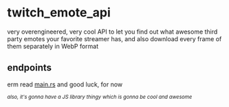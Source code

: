 # twitch_emote_api
very overengineered, very cool API to let you find out what awesome third party
emotes your favorite streamer has, and also download every frame of them separately
in WebP format

## endpoints
erm read [main.rs](api/src/main.rs) and good luck, for now

<sub>*also, it's gonna have a JS library thingy which is gonna be cool and awesome*</sub>
